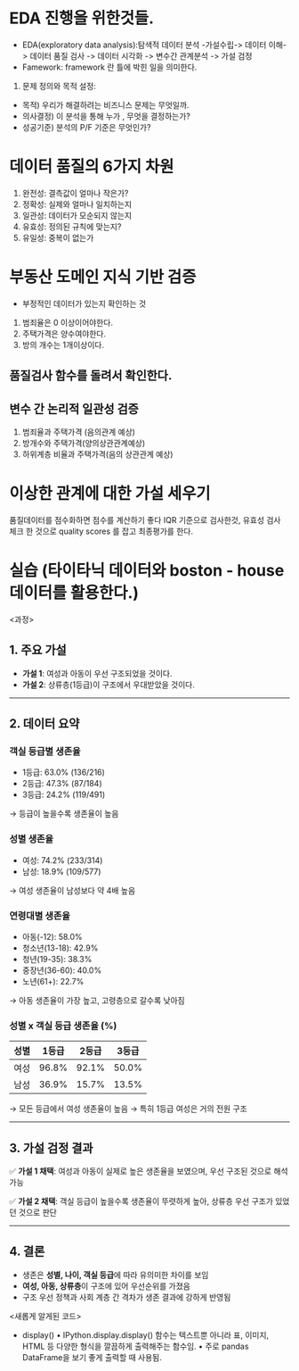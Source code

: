 # EDA 진행을 위한것들. 
* EDA(exploratory data analysis):탐색적 데이터 분석
-가설수립-> 데이터 이해-> 데이터 품질 검사 -> 데이터 시각화 -> 변수간 관계분석 -> 가설 검정 
* Famework: framework 란 틀에 박힌 일을 의미한다. 
1. 문제 정의와 목적 설정: 
- 목적) 우리가 해결하려는 비즈니스 문제는 무엇일까. 
- 의사결정) 이 분석을 통해 누가 , 무엇을 결정하는가? 
- 성공기준) 분석의 P/F 기준은 무엇인가? 

# 데이터 품질의 6가지 차원 
1. 완전성: 결측값이 얼마나 작은가?
2. 정확성: 실제와 얼마나 일치하는지
3. 일관성: 데이터가 모순되지 않는지
4. 유효성: 정의된 규칙에 맞는지?
5. 유일성: 중복이 없는가 


# 부동산 도메인 지식 기반 검증 
- 부정적인 데이터가 있는지 확인하는 것 
1. 범죄율은 0 이상이어야한다.
2. 주택가격은 양수여야한다.
3. 방의 개수는 1개이상이다. 

## 품질검사 함수를 돌려서 확인한다. 
## 변수 간 논리적 일관성 검증 
1. 범죄율과 주택가격 (음의관계 예상)
2. 방개수와 주택가격(양의상관관계예상)
3. 하위계층 비율과 주택가격(음의 상관관계 예상) 

# 이상한 관계에 대한 가설 세우기 
품질데이터를 점수화하면 점수를 계산하기 좋다 
IQR 기준으로 검사한것, 유효성 검사 체크 한 것으로 quality scores 를 잡고 최종평가를 한다. 

# 실습 (타이타닉 데이터와 boston - house데이터를 활용한다.)
<과정>

## 1. 주요 가설

* **가설 1**: 여성과 아동이 우선 구조되었을 것이다.
* **가설 2**: 상류층(1등급)이 구조에서 우대받았을 것이다.

---

## 2. 데이터 요약

### 객실 등급별 생존율

* 1등급: 63.0% (136/216)
* 2등급: 47.3% (87/184)
* 3등급: 24.2% (119/491)

→ 등급이 높을수록 생존율이 높음

### 성별 생존율

* 여성: 74.2% (233/314)
* 남성: 18.9% (109/577)

→ 여성 생존율이 남성보다 약 4배 높음

### 연령대별 생존율

* 아동(-12): 58.0%
* 청소년(13-18): 42.9%
* 청년(19-35): 38.3%
* 중장년(36-60): 40.0%
* 노년(61+): 22.7%

→ 아동 생존율이 가장 높고, 고령층으로 갈수록 낮아짐

### 성별 x 객실 등급 생존율 (%)

| 성별 | 1등급   | 2등급   | 3등급   |
| -- | ----- | ----- | ----- |
| 여성 | 96.8% | 92.1% | 50.0% |
| 남성 | 36.9% | 15.7% | 13.5% |

→ 모든 등급에서 여성 생존율이 높음
→ 특히 1등급 여성은 거의 전원 구조

---

## 3. 가설 검정 결과

✅ **가설 1 채택**: 여성과 아동이 실제로 높은 생존율을 보였으며, 우선 구조된 것으로 해석 가능

✅ **가설 2 채택**: 객실 등급이 높을수록 생존율이 뚜렷하게 높아, 상류층 우선 구조가 있었던 것으로 판단

---

## 4. 결론

* 생존은 **성별, 나이, 객실 등급**에 따라 유의미한 차이를 보임
* **여성, 아동, 상류층**이 구조에 있어 우선순위를 가졌음
* 구조 우선 정책과 사회 계층 간 격차가 생존 결과에 강하게 반영됨


<새롭게 알게된 코드>
* display() 
	•	IPython.display.display() 함수는 텍스트뿐 아니라 표, 이미지, HTML 등 다양한 형식을 깔끔하게 출력해주는 함수임.
	•	주로 pandas DataFrame을 보기 좋게 출력할 때 사용됨.